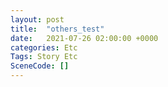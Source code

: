 ```yaml
---
layout: post
title:  "others_test"
date:   2021-07-26 02:00:00 +0000
categories: Etc
Tags: Story Etc
SceneCode: []
---
```

